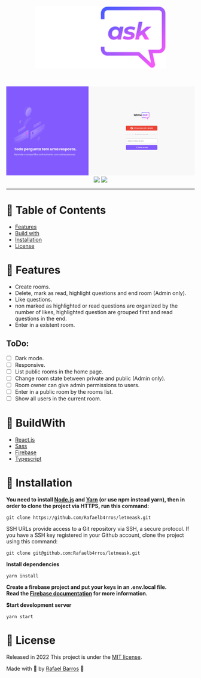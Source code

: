<p align="center">
   <img src=".github/docs/images/logo.svg" width="350"/>
</p>

<br />

<p align="center">
   <img src=".github/docs/images/home.png" width="600"/>
   <img src=".github/docs/images/admin-vision.gif" width="600"/>
   <img src=".github/docs/images/user-vision.gif" width="600"/>
</p>

---

# :pushpin: Table of Contents

- [Features](#rocket-features)
- [Build with](#construction_worker-BuildWith)
- [Installation](#construction_worker-installation)
- [License](#closed_book-license)

# :rocket: Features

- Create rooms.
- Delete, mark as read, highlight questions and end room (Admin only).
- Like questions.
- non marked as highlighted or read questions are organized by the number of likes, highlighted question are grouped first and read questions in the end.
- Enter in a existent room.

## ToDo:

- [ ] Dark mode.
- [ ] Responsive.
- [ ] List public rooms in the home page.
- [ ] Change room state between private and public (Admin only).
- [ ] Room owner can give admin permissions to users.
- [ ] Enter in a public room by the rooms list.
- [ ] Show all users in the current room.

# :construction_worker: BuildWith

- [React.js](https://reactjs.org/)
- [Sass](https://sass-lang.com/)
- [Firebase](https://firebase.google.com/)
- [Typescript](https://www.typescriptlang.org/)

# :construction_worker: Installation

**You need to install [Node.js](https://nodejs.org/en/download/) and [Yarn](https://yarnpkg.com/) (or use npm instead yarn), then in order to clone the project via HTTPS, run this command:**

```
git clone https://github.com/Rafaelb4rros/letmeask.git
```

SSH URLs provide access to a Git repository via SSH, a secure protocol. If you have a SSH key registered in your Github account, clone the project using this command:

```
git clone git@github.com:Rafaelb4rros/letmeask.git
```

**Install dependencies**

```
yarn install
```

**Create a firebase project and put your keys in an .env.local file. <br> Read the [Firebase documentation](https://firebase.google.com/docs/web/setup) for more information.**

**Start development server**

```
yarn start
```

# :closed_book: License

Released in 2022
This project is under the [MIT license](https://github.com/Rafaelb4rros/letmeask/blob/main/LICENSE).

Made with 💜 by [Rafael Barros](https://github.com/Rafaelb4rros) 🚀
